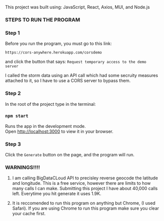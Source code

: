 This project was built using: JavaScript, React, Axios, MUI, and Node.js

### STEPS TO RUN THE PROGRAM

### Step 1
Before you run the program, you must go to this link:

`https://cors-anywhere.herokuapp.com/corsdemo`

and click the button that says: `Request temporary access to the demo server`

I called the storm data using an API call which had some secruity measures attached to it, so I have to use a CORS server to bypass them.

### Step 2
In the root of the project type in the terminal:

### `npm start`

Runs the app in the development mode.\
Open [http://localhost:3000](http://localhost:3000) to view it in your browser.

### Step 3

Click the `Generate` button on the page, and the program will run. 

### WARNINGS!!!!

1. I am calling BigDataCLoud API to precisley reverse geocode the latitude and longitude. This is a free service, however there are limits to how many calls I can make. Submitting this project I have about 40,000 calls left. Everytime you hit generate it uses 1.9K.


2. It is reccomended to run this program on anything but Chrome, (I used Safari). If you are using Chrome to run this program make sure you clear your cache first. 